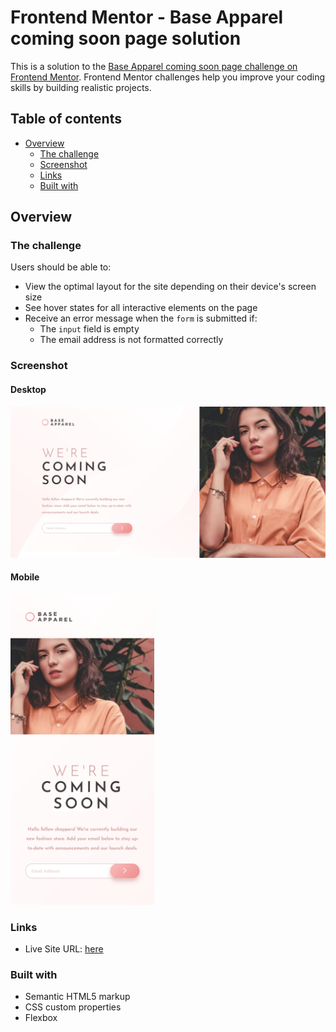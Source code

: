 # Frontend Mentor - Base Apparel coming soon page solution

This is a solution to the [Base Apparel coming soon page challenge on Frontend Mentor](https://www.frontendmentor.io/challenges/base-apparel-coming-soon-page-5d46b47f8db8a7063f9331a0). Frontend Mentor challenges help you improve your coding skills by building realistic projects. 

## Table of contents

- [Overview](#overview)
  - [The challenge](#the-challenge)
  - [Screenshot](#screenshot)
  - [Links](#links)
  - [Built with](#built-with)

## Overview

### The challenge

Users should be able to:

- View the optimal layout for the site depending on their device's screen size
- See hover states for all interactive elements on the page
- Receive an error message when the `form` is submitted if:
  - The `input` field is empty
  - The email address is not formatted correctly

### Screenshot

#### Desktop
![Base Apparel coming soon page desktop](images/ss-desktop.png)

#### Mobile
<img src="images/ss-mobile.png" alt="mobile view" width="230"/>

### Links

- Live Site URL: [here](https://frontend-mentor-challenges-pk.netlify.app/base-apparel-coming-soon/index.html)

### Built with

- Semantic HTML5 markup
- CSS custom properties
- Flexbox